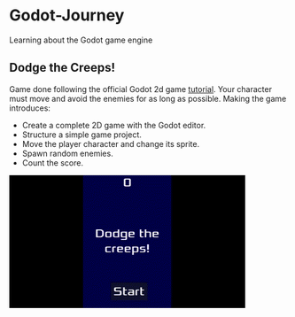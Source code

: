 # Godot-Journey
Learning about the Godot game engine

## Dodge the Creeps!
Game done following the official Godot 2d game [tutorial](https://docs.godotengine.org/en/stable/getting_started/first_2d_game/index.html). Your character must move and avoid the enemies for as long as possible. Making the game introduces:
- Create a complete 2D game with the Godot editor.
- Structure a simple game project.
- Move the player character and change its sprite.
- Spawn random enemies.
- Count the score.

![DodgeTheCreeps](https://raw.githubusercontent.com/JoelEncinas/Godot-Journey/main/DodgeTheCreeps/DodgeTheCreeps.gif)
